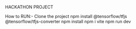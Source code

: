 HACKATHON PROJECT <yousuf/>



How to RUN:-
Clone the project
npm install @tensorflow/tfjs @tensorflow/tfjs-converter
npm install
npm i vite 
npm run dev



